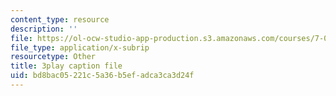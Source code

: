 ```yaml
---
content_type: resource
description: ''
file: https://ol-ocw-studio-app-production.s3.amazonaws.com/courses/7-014-introductory-biology-spring-2005/bd8bac05221c5a36b5efadca3ca3d24f_1000887.vtt
file_type: application/x-subrip
resourcetype: Other
title: 3play caption file
uid: bd8bac05-221c-5a36-b5ef-adca3ca3d24f
---
```

